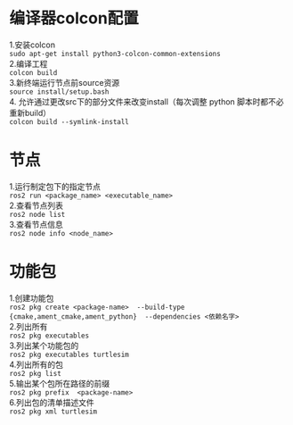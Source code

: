 # 编译器colcon配置
1.安装colcon  
```sudo apt-get install python3-colcon-common-extensions```  
2.编译工程  
```colcon build```  
3.新终端运行节点前source资源  
```source install/setup.bash```  
4. 允许通过更改src下的部分文件来改变install（每次调整 python 脚本时都不必重新build）  
```colcon build --symlink-install```  

# 节点
1.运行制定包下的指定节点  
```ros2 run <package_name> <executable_name>```  
2.查看节点列表    
```ros2 node list```  
3.查看节点信息  
```ros2 node info <node_name>```  

# 功能包
1.创建功能包  
```ros2 pkg create <package-name>  --build-type  {cmake,ament_cmake,ament_python}  --dependencies <依赖名字>```  
2.列出所有  
```ros2 pkg executables```  
3.列出某个功能包的  
```ros2 pkg executables turtlesim```  
4.列出所有的包  
```ros2 pkg list```  
5.输出某个包所在路径的前缀  
```ros2 pkg prefix  <package-name>```  
6.列出包的清单描述文件  
```ros2 pkg xml turtlesim ```  



